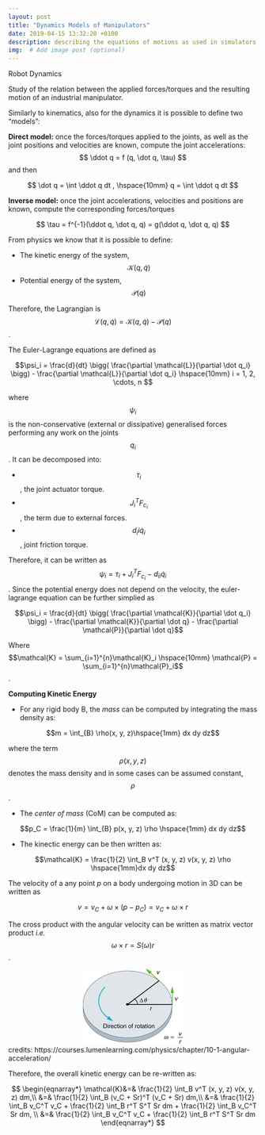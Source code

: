 ```yaml
---
layout: post
title: "Dynamics Models of Manipulators"
date: 2019-04-15 13:32:20 +0100
description: describing the equations of motions as used in simulators # Add post description (optional)
img:  # Add image post (optional)
---
```


Robot Dynamics 

Study of the relation between the applied forces/torques and the resulting motion of an industrial manipulator.

Similarly to kinematics, also for the dynamics it is possible to define two “models”:


**Direct model:** once the forces/torques applied to the joints, as well as the joint positions and velocities are known, compute the joint accelerations: 
					$$ \ddot q = f (q, \dot q, \tau) $$
and then

$$ \dot q = \int \ddot q dt ,  \hspace{10mm} q = \int \ddot q dt $$

**Inverse model:** once the joint accelerations, velocities and positions are known, compute the corresponding forces/torques

$$ \tau = f^{-1}(\ddot q, \dot q,  q) = g(\ddot q, \dot q, q) $$


From physics we know that it is possible to define: 

- The kinetic energy of the system, $$\mathcal{K}(q, \dot q)$$
- Potential energy of the system, $$\mathcal{P}(q)$$

Therefore, the Lagrangian is $$\mathcal{L}(q, \dot q) = \mathcal{K}(q, \dot q) - \mathcal{P}(q)$$.

The Euler-Lagrange equations are defined as 

$$\psi_i = \frac{d}{dt} \bigg( \frac{\partial \mathcal{L}}{\partial \dot q_i} \bigg) - \frac{\partial \mathcal{L}}{\partial \dot q_i} \hspace{10mm} i = 1, 2, \cdots, n $$

where $$\psi_i$$ is the non-conservative (external or dissipative) generalised forces performing any work on the joints $$q_i$$. It can be decomposed into:

- $$\tau_i$$, the joint actuator torque.
- $$J_i^T F_{c_i}$$, the term due to external forces.
- $$d_ii \dot q_i$$, joint friction torque.

Therefore, it can be written as $$\psi_i = \tau_i + J_i^T F_{c_i} - d_{ii}\dot q_i$$. Since the potential energy does not depend on the velocity, the euler-lagrange equation can be further simplied as 

$$\psi_i = \frac{d}{dt} \bigg( \frac{\partial \mathcal{K}}{\partial \dot q_i} \bigg) - \frac{\partial \mathcal{K}}{\partial \dot q} - \frac{\partial \mathcal{P}}{\partial \dot q}$$

Where $$\mathcal{K} = \sum_{i=1}^{n}\mathcal{K}_i \hspace{10mm} \mathcal{P} = \sum_{i=1}^{n}\mathcal{P}_i$$.

**Computing Kinetic Energy** 

- For any rigid body B, the _mass_ can be computed by integrating the mass density as: 

$$m = \int_{B} \rho(x, y, z)\hspace{1mm} dx dy dz$$ 

where the term $$\rho(x, y, z)$$ denotes the mass density and in some cases can be assumed constant, $$\rho$$.

- The _center of mass_ (CoM) can be computed as:

$$p_C = \frac{1}{m} \int_{B} p(x, y, z) \rho \hspace{1mm} dx dy dz$$ 

- The kinectic energy can be then written as:

$$\mathcal{K} = \frac{1}{2} \int_B v^T (x, y, z) v(x, y, z) \rho \hspace{1mm}dx dy dz$$

The velocity of a any point $p$ on a body undergoing motion in 3D can be written as 

$$v = v_C + \omega \times (p - p_C) = v_C + \omega \times r$$

The cross product with the angular velocity can be written as matrix vector product *i.e.* $$\omega \times r = S(\omega) r$$.

<center><img src="/assets/img/2019-04-15/linear_velocity.jpg" width="40%"></center>
credits: https://courses.lumenlearning.com/physics/chapter/10-1-angular-acceleration/

Therefore, the overall kinetic energy can be re-written as: 

$$
\begin{eqnarray*}
\mathcal{K}&=& \frac{1}{2} \int_B v^T (x, y, z) v(x, y, z) dm,\\
		    &=& \frac{1}{2} \int_B (v_C + Sr)^T (v_C + Sr) dm,\\
		    &=& \frac{1}{2} \int_B v_C^T v_C +  \frac{1}{2} \int_B r^T S^T Sr dm + \frac{1}{2} \int_B v_C^T Sr dm, \\
		    &=& \frac{1}{2} \int_B v_C^T v_C +  \frac{1}{2} \int_B r^T S^T Sr dm
\end{eqnarray*}
$$